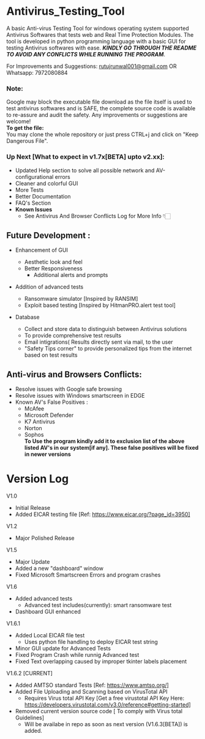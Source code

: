 # Antivirus_Testing_Tool
A basic Anti-virus Testing Tool for windows operating system supported Antivirus Softwares that tests web and Real Time Protection Modules. The tool is developed in python programming language with a basic GUI for testing Antivirus softwares with ease. *__KINDLY GO THROUGH THE README TO AVOID ANY CONFLICTS WHILE RUNNING THE PROGRAM__*.

For Improvements and Suggestions: rutujrunwal001@gmail.com OR Whatsapp:  7972080884

### Note: 
Google may block the executable file download as the file itself is used to test antivirus softwares and is SAFE, the complete source code is available to re-assure and audit the safety. Any improvements or suggestions are welcome! <br>
**To get the file:**  
You may clone the whole repository or just press CTRL+j and click on "Keep Dangerous File".

### Up Next [What to expect in v1.7x[BETA] upto v2.xx]:
- Updated Help section to solve all possible network and AV-configurational errors
- Cleaner and colorful GUI
- More Tests
- Better Documentation
- FAQ's Section
- __Known Issues__
  - See Antivirus And Browser Conflicts Log for More Info 👇🏻


## Future Development :
- Enhancement of GUI
  - Aesthetic look and feel
  - Better Responsiveness
    - Additional alerts and prompts
 
 - Addition of advanced tests
   - Ransomware simulator [Inspired by RANSIM]
   - Exploit based testing [Inspired by HitmanPRO.alert test tool]
 
 - Database
   - Collect and store data to distinguish between Antivirus solutions
   - To provide comprehensive test results
   - Email intigrations( Results directly sent via mail, to the user
   - "Safety Tips corner" to provide personalized tips from the internet based on test results
   
  ## Anti-virus and Browsers Conflicts:
  - Resolve issues with Google safe browsing
  - Resolve issues with Windows smartscreen in EDGE
  - Known AV's False Positives :
    - McAfee
    - Microsoft Defender
    - K7 Antivirus
    - Norton
    - Sophos <br>
__To Use the program kindly add it to exclusion list of the above listed AV's in our system[if any]. These false positives will be fixed in newer versions__
   
# Version Log

V1.0 
 - Initial Release
 - Added EICAR testing file [Ref: https://www.eicar.org/?page_id=3950]

V1.2
  - Major Polished Release
 
V1.5 
  - Major Update
  - Added a new "dashboard" window
  - Fixed Microsoft Smartscreen Errors and program crashes
  
V1.6
  - Added advanced tests 
    - Advanced test includes(currently): smart ransomware test
  - Dashboard GUI enhanced

V1.6.1
  - Added Local EICAR file test
    - Uses python file handling to deploy EICAR test string 
  - Minor GUI update for Advanced Tests
  - Fixed Program Crash while runnig Advanced test
  - Fixed Text overlapping caused by improper tkinter labels placement

V1.6.2 [CURRENT]
  - Added AMTSO standard Tests [Ref: https://www.amtso.org/]
  - Added File Uploading and Scanning based on VirusTotal API
    - Requires Virus total API Key [Get a free virustotal API Key Here: https://developers.virustotal.com/v3.0/reference#getting-started]
  - Removed current version source code [ To comply with Virus total Guidelines]
      - Will be availabe in repo as soon as next version (V1.6.3[BETA]) is added.
  



  
